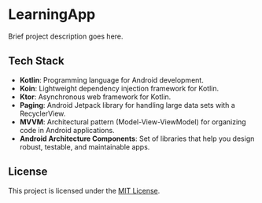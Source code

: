 # LearningApp

Brief project description goes here.

## Tech Stack

- **Kotlin**: Programming language for Android development.
- **Koin**: Lightweight dependency injection framework for Kotlin.
- **Ktor**: Asynchronous web framework for Kotlin.
- **Paging**: Android Jetpack library for handling large data sets with a RecyclerView.
- **MVVM**: Architectural pattern (Model-View-ViewModel) for organizing code in Android applications.
- **Android Architecture Components**: Set of libraries that help you design robust, testable, and maintainable apps.



## License

This project is licensed under the [MIT License](LICENSE).
